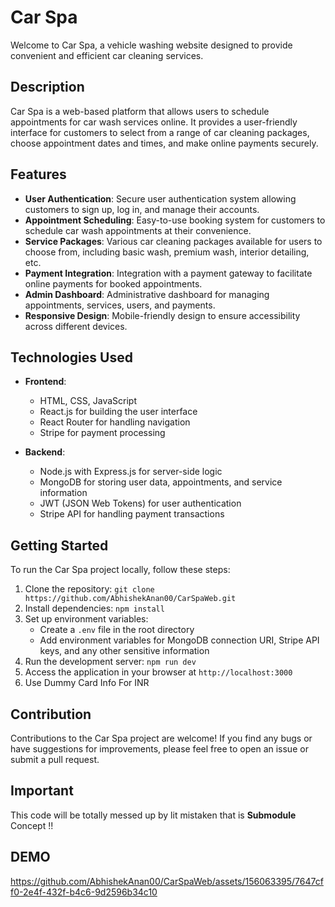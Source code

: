 # Car Spa

Welcome to Car Spa, a vehicle washing website designed to provide convenient and efficient car cleaning services.

## Description

Car Spa is a web-based platform that allows users to schedule appointments for car wash services online. It provides a user-friendly interface for customers to select from a range of car cleaning packages, choose appointment dates and times, and make online payments securely.

## Features

- **User Authentication**: Secure user authentication system allowing customers to sign up, log in, and manage their accounts.
- **Appointment Scheduling**: Easy-to-use booking system for customers to schedule car wash appointments at their convenience.
- **Service Packages**: Various car cleaning packages available for users to choose from, including basic wash, premium wash, interior detailing, etc.
- **Payment Integration**: Integration with a payment gateway to facilitate online payments for booked appointments.
- **Admin Dashboard**: Administrative dashboard for managing appointments, services, users, and payments.
- **Responsive Design**: Mobile-friendly design to ensure accessibility across different devices.

## Technologies Used

- **Frontend**:
  - HTML, CSS, JavaScript
  - React.js for building the user interface
  - React Router for handling navigation
  - Stripe for payment processing

- **Backend**:
  - Node.js with Express.js for server-side logic
  - MongoDB for storing user data, appointments, and service information
  - JWT (JSON Web Tokens) for user authentication
  - Stripe API for handling payment transactions

## Getting Started

To run the Car Spa project locally, follow these steps:

1. Clone the repository: `git clone https://github.com/AbhishekAnan00/CarSpaWeb.git`
2. Install dependencies: `npm install`
3. Set up environment variables:
   - Create a `.env` file in the root directory
   - Add environment variables for MongoDB connection URI, Stripe API keys, and any other sensitive information
4. Run the development server: `npm run dev`
5. Access the application in your browser at `http://localhost:3000`
6. Use Dummy Card Info For INR
## Contribution

Contributions to the Car Spa project are welcome! If you find any bugs or have suggestions for improvements, please feel free to open an issue or submit a pull request.

## Important 

This code will be totally messed up by lit mistaken that is **Submodule** Concept !!

## DEMO

https://github.com/AbhishekAnan00/CarSpaWeb/assets/156063395/7647cff0-2e4f-432f-b4c6-9d2596b34c10

